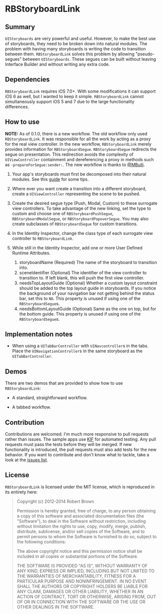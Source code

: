# RBStoryboardLink

## Summary

`UIStoryboards` are very powerful and useful. However, to make the best use of storyboards, they need to be broken down into natural modules. The problem with having many storyboards is writing the code to transition between them. `RBStoryboardLink` solves this problem by allowing "pseudo-segues" between `UIStoryboards`. These segues can be built without leaving Interface Builder and without writing any extra code.

## Dependencies

`RBStoryboardLink` requires iOS 7.0+. With some modifications it can support iOS 6 as well, but I wanted to keep it simple. `RBStoryboardLink` cannot simultaneously support iOS 5 and 7 due to the large functionality differences.

## How to use

**NOTE:** As of 0.1.0, there is a new workflow. The old workflow only used `RBStoryboardLink`. It was responsible for all the work by acting as a proxy for the real view controller. In the new workflow, `RBStoryboardLink` merely provides information for `RBStoryboardSegue`. `RBStoryboardSegue` redirects the segue on presentation. This redirection avoids the complexity of `UIViewController` containment and dereferencing a proxy in methods such as `-prepareForSegue:sender:`. The new workflow is thanks to [@MBulli][3].

1. Your app's storyboards must first be decomposed into their natural modules. See this [guide][1] for some tips.

2. Where ever you want create a transition into a different storyboard, create a `UIViewController` representing the scene to be pushed.

3. Create the desired segue type (Push, Modal, Custom) to these surrogate view controllers. To take advantage of the new linking, set the type to custom and choose one of `RBStoryboardPushSegue`, `RBStoryboardModalSegue`, or `RBStoryboardPopoverSegue`. You may also create subclasses of `RBStoryboardSegue` for custom transitions.

4. In the Identity Inspector, change the class type of each surrogate view controller to `RBStoryboardLink`.

5. While still in the Identity Inspector, add one or more User Defined Runtime Attributes.

    1. storyboardName (Required) The name of the storyboard to transition into.
    2. sceneIdentifier (Optional) The identifier of the view controller to transition to. If left blank, this will push the first view controller.
    3. needsTopLayoutGuide (Optional) Whether a custom layout constraint should be added to the top layout guide in storyboards. If you notice the background of your navigation bar not getting behind the status bar, set this to `NO`. This property is unused if using one of the `RBStoryboardSegue`s.
    4. needsBottomLayoutGuide (Optional) Same as the one on top, but for the bottom guide. This property is unused if using one of the `RBStoryboardSegue`s.

## Implementation notes

* When using a `UITabBarController` with `UINavcontroller`s in the tabs. Place the `UINavigationController`s in the same storyboard as the `UITabBarController`.

## Demos

There are two demos that are provided to show how to use `RBStoryboardLink`:

* A standard, straightforward workflow.

* A tabbed workflow.

## Contribution

Contributions are welcomed. I'm much more responsive to pull requests rather than issues. The sample apps use [KIF][2] for automated testing. Any pull requests must pass the tests before they will be merged. If new functionality is introduced, the pull requests must also add tests for the new behavior. If you want to contribute and don't know what to tackle, take a look at the [issues list](issues).

## License

`RBStoryboardLink` is licensed under the MIT license, which is reproduced in its entirety here:

>Copyright (c) 2012-2014 Robert Brown
>
>Permission is hereby granted, free of charge, to any person obtaining a copy
>of this software and associated documentation files (the "Software"), to deal
>in the Software without restriction, including without limitation the rights
>to use, copy, modify, merge, publish, distribute, sublicense, and/or sell
>copies of the Software, and to permit persons to whom the Software is
>furnished to do so, subject to the following conditions:
>
>The above copyright notice and this permission notice shall be included in
>all copies or substantial portions of the Software.
>
>THE SOFTWARE IS PROVIDED "AS IS", WITHOUT WARRANTY OF ANY KIND, EXPRESS OR
>IMPLIED, INCLUDING BUT NOT LIMITED TO THE WARRANTIES OF MERCHANTABILITY,
>FITNESS FOR A PARTICULAR PURPOSE AND NONINFRINGEMENT. IN NO EVENT SHALL THE
>AUTHORS OR COPYRIGHT HOLDERS BE LIABLE FOR ANY CLAIM, DAMAGES OR OTHER
>LIABILITY, WHETHER IN AN ACTION OF CONTRACT, TORT OR OTHERWISE, ARISING FROM,
>OUT OF OR IN CONNECTION WITH THE SOFTWARE OR THE USE OR OTHER DEALINGS IN
>THE SOFTWARE.

  [1]: http://robsprogramknowledge.blogspot.com/2012/01/uistoryboard-best-practices.html
  [2]: https://github.com/kif-framework/KIF
  [3]: https://github.com/MBulli

